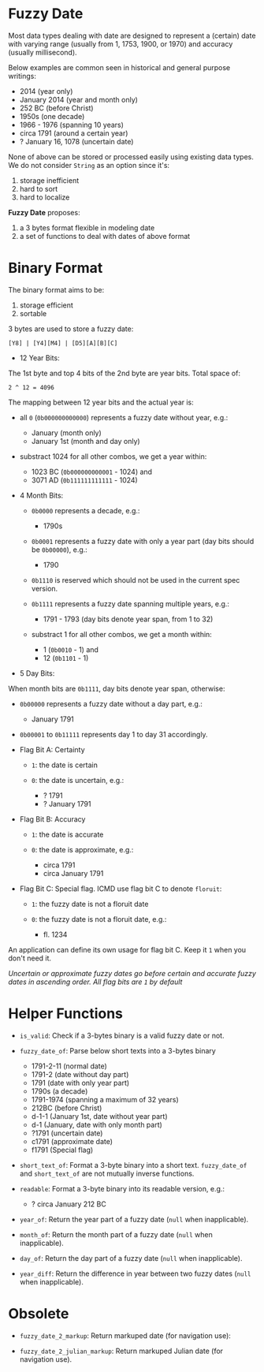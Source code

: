 Fuzzy Date
==========

Most data types dealing with date are designed to represent a (certain) date
with varying range (usually from 1, 1753, 1900, or 1970) and accuracy (usually
millisecond).

Below examples are common seen in historical and general purpose writings:

  + 2014 (year only)
  + January 2014 (year and month only)
  + 252 BC (before Christ)
  + 1950s (one decade)
  + 1966 - 1976 (spanning 10 years)
  + circa 1791 (around a certain year)
  + ? January 16, 1078 (uncertain date)

None of above can be stored or processed easily using existing data types. We
do not consider `String` as an option since it's:

  1. storage inefficient
  2. hard to sort
  3. hard to localize

**Fuzzy Date** proposes:

  1. a 3 bytes format flexible in modeling date
  2. a set of functions to deal with dates of above format


Binary Format
=============

The binary format aims to be:

  1. storage efficient
  2. sortable

3 bytes are used to store a fuzzy date:

    [Y8] | [Y4][M4] | [D5][A][B][C]

+ 12 Year Bits:

The 1st byte and top 4 bits of the 2nd byte are year bits. Total space of:

    2 ^ 12 = 4096

The mapping between 12 year bits and the actual year is:

  - all `0` (`0b000000000000`) represents a fuzzy date without year, e.g.:

    * January (month only)
    * January 1st (month and day only)

  - substract 1024 for all other combos, we get a year within:

    * 1023 BC (`0b000000000001` - 1024) and
    * 3071 AD (`0b111111111111` - 1024)

+ 4 Month Bits:

  - `0b0000` represents a decade, e.g.:

    * 1790s

  - `0b0001` represents a fuzzy date with only a year part (day bits should be
    `0b00000`), e.g.:

    * 1790

  - `0b1110` is reserved which should not be used in the current spec version.

  - `0b1111` represents a fuzzy date spanning multiple years, e.g.:

    * 1791 - 1793 (day bits denote year span, from 1 to 32)

  - substract 1 for all other combos, we get a month within:

    * 1  (`0b0010` - 1) and
    * 12 (`0b1101` - 1)

+ 5 Day Bits:

When month bits are `0b1111`, day bits denote year span, otherwise:

  - `0b00000` represents a fuzzy date without a day part, e.g.:

    * January 1791

  - `0b00001` to `0b11111` represents day 1 to day 31 accordingly.

+ Flag Bit A: Certainty

  - `1`: the date is certain
  - `0`: the date is uncertain, e.g.:

    * ? 1791
    * ? January 1791

+ Flag Bit B: Accuracy

  - `1`: the date is accurate
  - `0`: the date is approximate, e.g.:

    * circa 1791
    * circa January 1791

+ Flag Bit C: Special flag. ICMD use flag bit C to denote `floruit`:

  - `1`: the fuzzy date is not a floruit date
  - `0`: the fuzzy date is not a floruit date, e.g.:

    * fl. 1234

An application can define its own usage for flag bit C. Keep it `1` when you
don't need it.

*Uncertain or approximate fuzzy dates go before certain and accurate fuzzy
dates in ascending order. All flag bits are `1` by default*


Helper Functions
================

+ `is_valid`: Check if a 3-bytes binary is a valid fuzzy date or not.

+ `fuzzy_date_of`: Parse below short texts into a 3-bytes binary

  - 1791-2-11 (normal date)
  - 1791-2 (date without day part)
  - 1791 (date with only year part)
  - 1790s (a decade)
  - 1791-1974 (spanning a maximum of 32 years)
  - 212BC (before Christ)
  - d-1-1 (January 1st, date without year part)
  - d-1 (January, date with only month part)
  - ?1791 (uncertain date)
  - c1791 (approximate date)
  - f1791 (Special flag)

+ `short_text_of`: Format a 3-byte binary into a short text. `fuzzy_date_of` and `short_text_of` are not mutually inverse functions.

+ `readable`: Format a 3-byte binary into its readable version, e.g.:

  - ? circa January 212 BC

+ `year_of`: Return the year part of a fuzzy date (`null` when inapplicable).

+ `month_of`: Return the month part of a fuzzy date (`null` when inapplicable).

+ `day_of`: Return the day part of a fuzzy date (`null` when inapplicable).

+ `year_diff`: Return the difference in year between two fuzzy dates (`null` when inapplicable).


Obsolete
========

+ `fuzzy_date_2_markup`: Return markuped date (for navigation use):

+ `fuzzy_date_2_julian_markup`: Return markuped Julian date (for navigation use).
